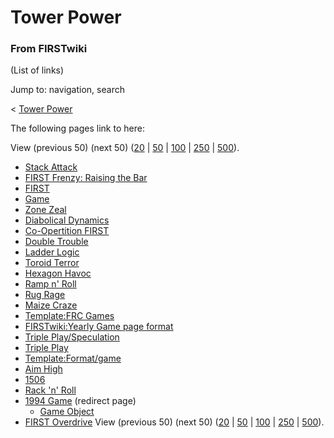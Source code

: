 # Tower Power

### From FIRSTwiki

(List of links)

Jump to: navigation, search

&lt; [Tower Power](/index.php?title=Tower_Power&redirect=no "Tower Power" )  

The following pages link to here:

View (previous 50) (next 50)
([20](/index.php?title=Special:Whatlinkshere/Tower_Power&limit=20&from=0
"Special:Whatlinkshere/Tower Power" ) |
[50](/index.php?title=Special:Whatlinkshere/Tower_Power&limit=50&from=0
"Special:Whatlinkshere/Tower Power" ) |
[100](/index.php?title=Special:Whatlinkshere/Tower_Power&limit=100&from=0
"Special:Whatlinkshere/Tower Power" ) |
[250](/index.php?title=Special:Whatlinkshere/Tower_Power&limit=250&from=0
"Special:Whatlinkshere/Tower Power" ) |
[500](/index.php?title=Special:Whatlinkshere/Tower_Power&limit=500&from=0
"Special:Whatlinkshere/Tower Power" )).

  * [Stack Attack](Stack_Attack "Stack Attack" )
  * [FIRST Frenzy: Raising the Bar](FIRST_Frenzy:_Raising_the_Bar "FIRST Frenzy: Raising the Bar" )
  * [FIRST](first)
  * [Game](Game "Game" )
  * [Zone Zeal](Zone_Zeal "Zone Zeal" )
  * [Diabolical Dynamics](Diabolical_Dynamics "Diabolical Dynamics" )
  * [Co-Opertition FIRST](Co-Opertition_FIRST "Co-Opertition FIRST" )
  * [Double Trouble](Double_Trouble "Double Trouble" )
  * [Ladder Logic](Ladder_Logic "Ladder Logic" )
  * [Toroid Terror](Toroid_Terror "Toroid Terror" )
  * [Hexagon Havoc](Hexagon_Havoc "Hexagon Havoc" )
  * [Ramp n' Roll](Ramp_n%27_Roll "Ramp n' Roll" )
  * [Rug Rage](Rug_Rage "Rug Rage" )
  * [Maize Craze](Maize_Craze "Maize Craze" )
  * [Template:FRC Games](Template:FRC_Games "Template:FRC Games" )
  * [FIRSTwiki:Yearly Game page format](FIRSTwiki:Yearly_Game_page_format "FIRSTwiki:Yearly Game page format" )
  * [Triple Play/Speculation](Triple_Play/Speculation "Triple Play/Speculation" )
  * [Triple Play](triple-play)
  * [Template:Format/game](Template:Format/game "Template:Format/game" )
  * [Aim High](aim-high)
  * [1506](1506 "1506" )
  * [Rack 'n' Roll](Rack_%27n%27_Roll "Rack 'n' Roll" )
  * [1994 Game](/index.php?title=1994_Game&redirect=no "1994 Game" ) (redirect page) 
    * [Game Object](Game_Object "Game Object" )
  * [FIRST Overdrive](FIRST_Overdrive "FIRST Overdrive" )
View (previous 50) (next 50)
([20](/index.php?title=Special:Whatlinkshere/Tower_Power&limit=20&from=0
"Special:Whatlinkshere/Tower Power" ) |
[50](/index.php?title=Special:Whatlinkshere/Tower_Power&limit=50&from=0
"Special:Whatlinkshere/Tower Power" ) |
[100](/index.php?title=Special:Whatlinkshere/Tower_Power&limit=100&from=0
"Special:Whatlinkshere/Tower Power" ) |
[250](/index.php?title=Special:Whatlinkshere/Tower_Power&limit=250&from=0
"Special:Whatlinkshere/Tower Power" ) |
[500](/index.php?title=Special:Whatlinkshere/Tower_Power&limit=500&from=0
"Special:Whatlinkshere/Tower Power" )).

